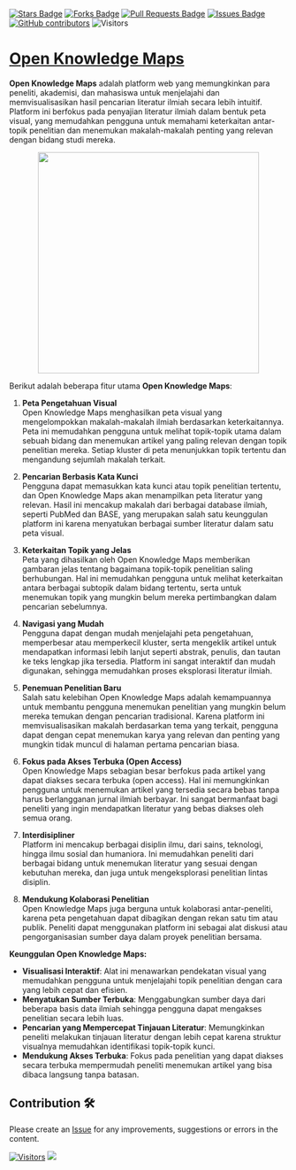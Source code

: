 <a href="https://github.com/drshahizan/Generative-AI-Playground/stargazers"><img src="https://img.shields.io/github/stars/drshahizan/Generative-AI-Playground" alt="Stars Badge"/></a>
<a href="https://github.com/drshahizan/Generative-AI-Playground/network/members"><img src="https://img.shields.io/github/forks/drshahizan/Generative-AI-Playground" alt="Forks Badge"/></a>
<a href="https://github.com/drshahizan/Generative-AI-Playground/pulls"><img src="https://img.shields.io/github/issues-pr/drshahizan/Generative-AI-Playground" alt="Pull Requests Badge"/></a>
<a href="https://github.com/drshahizan/Generative-AI-Playground"><img src="https://img.shields.io/github/issues/drshahizan/Generative-AI-Playground" alt="Issues Badge"/></a>
<a href="https://github.com/drshahizan/Generative-AI-Playground/graphs/contributors"><img alt="GitHub contributors" src="https://img.shields.io/github/contributors/drshahizan/Generative-AI-Playground?color=2b9348"></a>
![Visitors](https://api.visitorbadge.io/api/visitors?path=https%3A%2F%2Fgithub.com%2Fdrshahizan%2Fai-tools&labelColor=%23d9e3f0&countColor=%23697689&style=flat)

# [Open Knowledge Maps](https://openknowledgemaps.org/)

**Open Knowledge Maps** adalah platform web yang memungkinkan para peneliti, akademisi, dan mahasiswa untuk menjelajahi dan memvisualisasikan hasil pencarian literatur ilmiah secara lebih intuitif. Platform ini berfokus pada penyajian literatur ilmiah dalam bentuk peta visual, yang memudahkan pengguna untuk memahami keterkaitan antar-topik penelitian dan menemukan makalah-makalah penting yang relevan dengan bidang studi mereka. 

<p align="center">
 <img src="https://www.napkin.ai/assets/og-image-v5-1280.png?v=2"  height="400">
</p>


Berikut adalah beberapa fitur utama **Open Knowledge Maps**:

1. **Peta Pengetahuan Visual**  
   Open Knowledge Maps menghasilkan peta visual yang mengelompokkan makalah-makalah ilmiah berdasarkan keterkaitannya. Peta ini memudahkan pengguna untuk melihat topik-topik utama dalam sebuah bidang dan menemukan artikel yang paling relevan dengan topik penelitian mereka. Setiap kluster di peta menunjukkan topik tertentu dan mengandung sejumlah makalah terkait.

2. **Pencarian Berbasis Kata Kunci**  
   Pengguna dapat memasukkan kata kunci atau topik penelitian tertentu, dan Open Knowledge Maps akan menampilkan peta literatur yang relevan. Hasil ini mencakup makalah dari berbagai database ilmiah, seperti PubMed dan BASE, yang merupakan salah satu keunggulan platform ini karena menyatukan berbagai sumber literatur dalam satu peta visual.

3. **Keterkaitan Topik yang Jelas**  
   Peta yang dihasilkan oleh Open Knowledge Maps memberikan gambaran jelas tentang bagaimana topik-topik penelitian saling berhubungan. Hal ini memudahkan pengguna untuk melihat keterkaitan antara berbagai subtopik dalam bidang tertentu, serta untuk menemukan topik yang mungkin belum mereka pertimbangkan dalam pencarian sebelumnya.

4. **Navigasi yang Mudah**  
   Pengguna dapat dengan mudah menjelajahi peta pengetahuan, memperbesar atau memperkecil kluster, serta mengeklik artikel untuk mendapatkan informasi lebih lanjut seperti abstrak, penulis, dan tautan ke teks lengkap jika tersedia. Platform ini sangat interaktif dan mudah digunakan, sehingga memudahkan proses eksplorasi literatur ilmiah.

5. **Penemuan Penelitian Baru**  
   Salah satu kelebihan Open Knowledge Maps adalah kemampuannya untuk membantu pengguna menemukan penelitian yang mungkin belum mereka temukan dengan pencarian tradisional. Karena platform ini memvisualisasikan makalah berdasarkan tema yang terkait, pengguna dapat dengan cepat menemukan karya yang relevan dan penting yang mungkin tidak muncul di halaman pertama pencarian biasa.

6. **Fokus pada Akses Terbuka (Open Access)**  
   Open Knowledge Maps sebagian besar berfokus pada artikel yang dapat diakses secara terbuka (open access). Hal ini memungkinkan pengguna untuk menemukan artikel yang tersedia secara bebas tanpa harus berlangganan jurnal ilmiah berbayar. Ini sangat bermanfaat bagi peneliti yang ingin mendapatkan literatur yang bebas diakses oleh semua orang.

7. **Interdisipliner**  
   Platform ini mencakup berbagai disiplin ilmu, dari sains, teknologi, hingga ilmu sosial dan humaniora. Ini memudahkan peneliti dari berbagai bidang untuk menemukan literatur yang sesuai dengan kebutuhan mereka, dan juga untuk mengeksplorasi penelitian lintas disiplin.

8. **Mendukung Kolaborasi Penelitian**  
   Open Knowledge Maps juga berguna untuk kolaborasi antar-peneliti, karena peta pengetahuan dapat dibagikan dengan rekan satu tim atau publik. Peneliti dapat menggunakan platform ini sebagai alat diskusi atau pengorganisasian sumber daya dalam proyek penelitian bersama.

**Keunggulan Open Knowledge Maps:**
- **Visualisasi Interaktif**: Alat ini menawarkan pendekatan visual yang memudahkan pengguna untuk menjelajahi topik penelitian dengan cara yang lebih cepat dan efisien.
- **Menyatukan Sumber Terbuka**: Menggabungkan sumber daya dari beberapa basis data ilmiah sehingga pengguna dapat mengakses penelitian secara lebih luas.
- **Pencarian yang Mempercepat Tinjauan Literatur**: Memungkinkan peneliti melakukan tinjauan literatur dengan lebih cepat karena struktur visualnya memudahkan identifikasi topik-topik kunci.
- **Mendukung Akses Terbuka**: Fokus pada penelitian yang dapat diakses secara terbuka mempermudah peneliti menemukan artikel yang bisa dibaca langsung tanpa batasan.


## Contribution 🛠️
Please create an [Issue](https://github.com/drshahizan/Generative-AI-Playground/issues) for any improvements, suggestions or errors in the content.

[![Visitors](https://api.visitorbadge.io/api/visitors?path=https%3A%2F%2Fgithub.com%2Fdrshahizan&labelColor=%23697689&countColor=%23555555&style=plastic)](https://visitorbadge.io/status?path=https%3A%2F%2Fgithub.com%2Fdrshahizan)
![](https://hit.yhype.me/github/profile?user_id=81284918)

